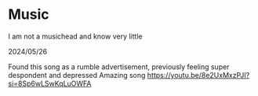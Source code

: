 # Music

I am not a musichead and know very little

2024/05/26

Found this song as a rumble advertisement, previously feeling super despondent and depressed
Amazing song
https://youtu.be/8e2UxMxzPJI?si=8Sp6wLSwKqLuOWFA
